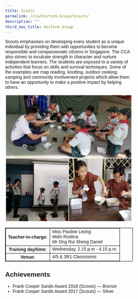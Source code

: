 ```yaml
---
title: Scouts
permalink: /cca/Uniform-Group/Scouts/
description: ""
third_nav_title: Uniform Group
---
```

<style>
table {
  border-collapse: collapse;
  border: 1px solid black;
} 

th,td {
  border: 1px solid black;
}
table.c {
  table-layout: auto;
  width: 100%;  
}
	* {
  box-sizing: border-box;
}

body {
  margin: 0;
  font-family: Arial;
}

.header {
  text-align: center;
  padding: 32px;
}

.row {
  display: -ms-flexbox; /* IE10 */
  display: flex;
  -ms-flex-wrap: wrap; /* IE10 */
  flex-wrap: wrap;
  padding: 0 4px;
}

/* Create four equal columns that sits next to each other */
.column {
  -ms-flex: 25%; /* IE10 */
  flex: 25%;
  max-width: 25%;
  padding: 0 4px;
}

.column img {
  margin-top: 8px;
  vertical-align: middle;
  width: 100%;
}

/* Responsive layout - makes a two column-layout instead of four columns */
@media screen and (max-width: 800px) {
  .column {
    -ms-flex: 50%;
    flex: 50%;
    max-width: 50%;
  }
}

/* Responsive layout - makes the two columns stack on top of each other instead of next to each other */
@media screen and (max-width: 600px) {
  .column {
    -ms-flex: 100%;
    flex: 100%;
    max-width: 100%;
  }
}
	</style>
Scouts emphasises on developing every student as a unique individual by providing them with opportunities to become responsible and compassionate citizens in Singapore. The CCA also strives to inculcate strength in character and nurture independent learners. The students are exposed to a variety of activities that focus on skills and survival techniques. Some of the examples are map reading, knotting, outdoor cooking, camping and community involvement projects which allow them to have an opportunity to make a positive impact by helping others.

![](/images/scouts.png)
<br>
<table class="c">
  <tbody><tr>
    <th>Teacher-in-charge:</th>
    <td>Miss Pauline Leong<br>Mdm Roslina <br> Mr Ong Rui Sheng Daniel</td>
  </tr>
  <tr>
    <th>Training day/time:</th>
    <td>Wednesday, 2.15 p.m - 4.15 p.m.</td>
  </tr>
  <tr>
    <th>Venue:</th>
    <td>4I5 &amp; 3R1 Classrooms</td>
  </tr>	
</tbody></table>



Achievements
------------

*   Frank Cooper Sands Award 2018 (Scouts) — Bronze
*   Frank Cooper Sands Award 2017 (Scouts) — Silver